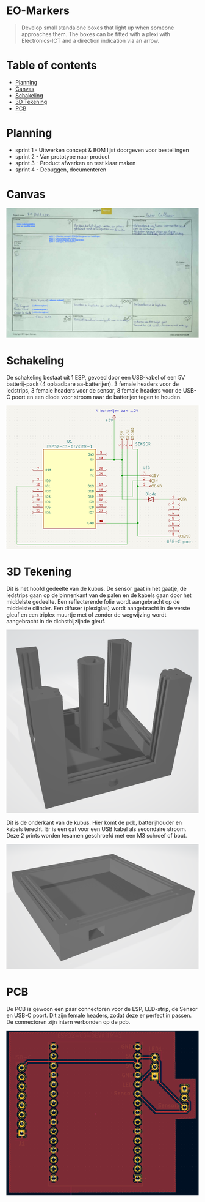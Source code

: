 # **EO-Markers**

> Develop small standalone boxes that light up when someone approaches them.
> The boxes can be fitted with a plexi with Electronics-ICT and a
> direction indication via an arrow.

# Table of contents

- [Planning](#planning)
- [Canvas](#canvas)
- [Schakeling](#schakeling)
- [3D Tekening](#3d-tekening)
- [PCB](#pcb)

# Planning

- sprint 1 - Uitwerken concept & BOM lijst doorgeven voor bestellingen
- sprint 2 - Van prototype naar product
- sprint 3 - Product afwerken en test klaar maken
- sprint 4 - Debuggen, documenteren

# Canvas

![Canvas](./img/project_canvas.png "Canvas")

# Schakeling

De schakeling bestaat uit 1 ESP, gevoed door een USB-kabel of een 5V batterij-pack (4 oplaadbare aa-batterijen). 3 female headers voor de ledstrips, 3 female headers voor de sensor, 8 female headers voor de USB-C poort en een diode voor stroom naar de batterijen tegen te houden.

![Schakeling](./img/schema.png "Schakeling")

# 3D Tekening 

Dit is het hoofd gedeelte van de kubus. De sensor gaat in het gaatje, de ledstrips gaan op de binnenkant van de palen en de kabels gaan door het middelste gedeelte. Een reflecterende folie wordt aangebracht op de middelste cilinder. Een difuser (plexiglas) wordt aangebracht in de verste gleuf en een triplex muurtje met of zonder de wegwijzing wordt aangebracht in de dichstbijzijnde gleuf.

![Top](./3d%20tekening/3D_Main.png "top")

Dit is de onderkant van de kubus. Hier komt de pcb, batterijhouder en kabels terecht. Er is een gat voor een USB kabel als secondaire stroom. Deze 2 prints worden tesamen geschroefd met een M3 schroef of bout.

![Bottom](./3d%20tekening/3D_Bottom.png "bottom")

# PCB

De PCB is gewoon een paar connectoren voor de ESP, LED-strip, de Sensor en USB-C poort. Dit zijn female headers, zodat deze er perfect in passen. De connectoren zijn intern verbonden op de pcb. 

![PCB](./img/pcb.png "PCB")